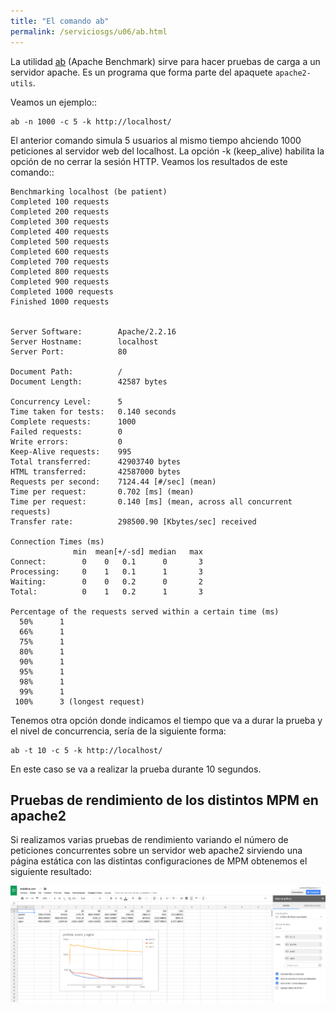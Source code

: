 ```yaml
---
title: "El comando ab"
permalink: /serviciosgs/u06/ab.html
---
```


La utilidad [ab](http://httpd.apache.org/docs/2.4/programs/ab.html) (Apache Benchmark) sirve para hacer pruebas de carga a un servidor apache. Es un programa que forma parte del apaquete ``apache2-utils``.

Veamos un ejemplo::

	ab -n 1000 -c 5 -k http://localhost/

El anterior comando simula 5 usuarios al mismo tiempo ahciendo 1000 peticiones al servidor web del localhost. La opción -k (keep_alive) habilita la opción de no cerrar la sesión HTTP. Veamos los resultados de este comando::

	Benchmarking localhost (be patient)
	Completed 100 requests
	Completed 200 requests
	Completed 300 requests
	Completed 400 requests
	Completed 500 requests
	Completed 600 requests
	Completed 700 requests
	Completed 800 requests
	Completed 900 requests
	Completed 1000 requests
	Finished 1000 requests	
	

	Server Software:        Apache/2.2.16
	Server Hostname:        localhost
	Server Port:            80	

	Document Path:          /
	Document Length:        42587 bytes	

	Concurrency Level:      5
	Time taken for tests:   0.140 seconds
	Complete requests:      1000
	Failed requests:        0
	Write errors:           0
	Keep-Alive requests:    995
	Total transferred:      42903740 bytes
	HTML transferred:       42587000 bytes
	Requests per second:    7124.44 [#/sec] (mean)
	Time per request:       0.702 [ms] (mean)
	Time per request:       0.140 [ms] (mean, across all concurrent requests)
	Transfer rate:          298500.90 [Kbytes/sec] received	

	Connection Times (ms)
	              min  mean[+/-sd] median   max
	Connect:        0    0   0.1      0       3
	Processing:     0    1   0.1      1       3
	Waiting:        0    0   0.2      0       2
	Total:          0    1   0.2      1       3	

	Percentage of the requests served within a certain time (ms)
	  50%      1
	  66%      1
	  75%      1
	  80%      1
	  90%      1
	  95%      1
	  98%      1
	  99%      1
	 100%      3 (longest request)

Tenemos otra opción donde indicamos el tiempo que va a durar la prueba y el nivel de concurrencia, sería de la siguiente forma:

	ab -t 10 -c 5 -k http://localhost/

En este caso se va a realizar la prueba durante 10 segundos.

## Pruebas de rendimiento de los distintos MPM en apache2

Si realizamos varias pruebas de rendimiento variando el número de peticiones concurrentes sobre un servidor web apache2 sirviendo una página estática con las distintas configuraciones de MPM obtenemos el siguiente resultado:

![estatica](img/estatica.png)